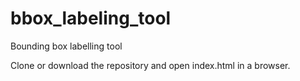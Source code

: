 # bbox_labeling_tool
Bounding box labelling tool

Clone or download the repository and open index.html in a browser.
